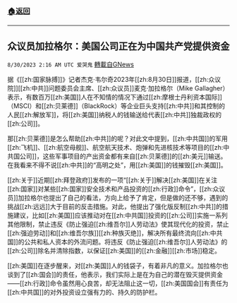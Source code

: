 ###  [:house:返回](README.md)
---


## 众议员加拉格尔：美国公司正在为中国共产党提供资金
`8/30/2023 2:16 AM UTC 爱哭鬼` [轉載自GNews](https://gnews.org/articles/1618293)

据《[[zh:国家脉搏]]》记者杰克·韦尔奇2023年[[zh:8月30日]]报道，[[zh:众议院]][[zh:中共]]问题委员会主席、[[zh:众议员]]麦克·加拉格尔（Mike Gallagher）表示，有数百万[[zh:美国]]人在不知情的情况下通过[[zh:摩根士丹利资本国际]]（MSCI）和[[zh:贝莱德]]（BlackRock）等企业巨头支持[[zh:中共]]和其控制的人民[[zh:解放军]]，将[[zh:美国]]纳税人的钱输送给代表[[zh:中共]]独裁政权的[[zh:公司]]。


那[[zh:贝莱德]]是怎么帮助[[zh:中共]]的呢？对此文中提到，[[zh:中共国]]的军用[[zh:飞机]]、[[zh:航空母舰]]、航空航天技术、炮弹和先进核技术等项目的[[zh:中共国公司]]，这些军事项目的产出资金都有来自[[zh:贝莱德]]的[[zh:美元]]输送。在我看来不得不说[[zh:中共]]的“高明之处”，用[[zh:美国]]的钱摧毁[[zh:美国]]。


[[zh:关于]]近期[[zh:拜登政府]]发布的一项“[[zh:关于]]解决[[zh:美国]]在关注[[zh:国家]]对某些[[zh:国家]]安全技术和产品投资的[[zh:行政]]命令”，[[zh:众议员]]加拉格尔也提出了自己的看法，方向上给予了肯定，但是做的还不够，遇到的挑战[[zh:远远]]大于目前的反击措施。对此，他提出了强化版反制[[zh:中共]]的措施建议，比如[[zh:美国]]应该推动对在[[zh:中共国]]投资的[[zh:公司]]实施一系列其他限制，禁止违反《防止强迫[[zh:维吾尔]]人劳动法》使其现代化的投资，禁止[[zh:强迫劳动]]和[[zh:维吾尔族]][[zh:种族灭绝]]，解决所有最终流向[[zh:中共国]]的公共和私人资本的外流问题。将违反《防止强迫[[zh:维吾尔]]人劳动法》的[[zh:公司]]除名并清除指数，以保证[[zh:美国]]的[[zh:金融]][[zh:市场]]稳定。


[[zh:美国]]在逐步醒来，对[[zh:美国]]人的钱袋子，有着非凡的意义。加拉格尔也谈到了[[zh:国会]]的责任，他表示，我们实际上是在为自己的潜在毁灭提供资金——[[zh:行政]]命令虽然用心良苦，却无法阻止这一切，[[zh:美国国会]]有责任为[[zh:中共国]]的对外投资设立强有力的、持久的防护栏。
